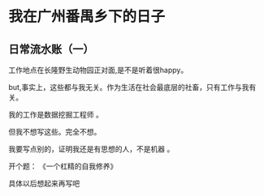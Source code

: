 # 我在广州番禺乡下的日子
## 日常流水账（一）

   工作地点在长隆野生动物园正对面,是不是听着很happy。
   
   but,事实上，这些都与我无关。作为生活在社会最底层的社畜，只有工作与我有关。
   
   我的工作是数据挖掘工程师 。 
   
   但我不想写这些。完全不想。
   
   我要写点别的，证明我还是有思想的人，不是机器 。
   
   开个题： 《一个杠精的自我修养》   
   
   具体以后想起来再写吧
    
   
